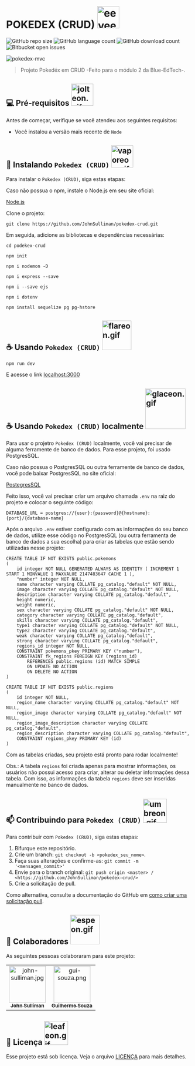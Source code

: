 # POKEDEX (CRUD) <img src="https://drive.google.com/uc?export=view&id=1dyCVr72ubLcLnB02clVJSiw33gNFikVO" width="60px" alt="eevee.gif" >

<!---Esses são exemplos. Veja https://shields.io para outras pessoas ou para personalizar este conjunto de escudos. Você pode querer incluir dependências, status do projeto e informações de licença aqui--->

![GitHub repo size](https://img.shields.io/github/repo-size/JohnSulliman/pokedex-crud?style=flat)
![GitHub language count](https://img.shields.io/github/languages/count/JohnSulliman/pokedex-crud?style=flat)
![GitHub download count](https://img.shields.io/chocolatey/dt/pokedex-crud?style=flat)
![Bitbucket open issues](https://img.shields.io/bitbucket/issues/JohnSulliman/pokedex-crud?style=flat)

<img src="https://drive.google.com/uc?export=view&id=1wJNdAcqqIKeKRJFF8e0fPiSQ0rdp401e" alt="pokedex-mvc">

> Projeto Pokedéx em CRUD -Feito para o módulo 2 da Blue-EdTech-.

## 💻 Pré-requisitos <img src="https://drive.google.com/uc?export=view&id=1nVnUhl-scjmVIXWIMkTvcD2GvjjAFjfj" width="60px" alt="jolteon.gif" >

Antes de começar, verifique se você atendeu aos seguintes requisitos:
* Você instalou a versão mais recente de `Node`
 
## 🚀 Instalando `Pokedex (CRUD)` <img src="https://drive.google.com/uc?export=view&id=1S0HOjJvMTTCcP4mttYqQcAM2UWaHxOM_" width="60px" alt="vaporeon.gif" >

Para instalar o `Pokedex (CRUD)`, siga estas etapas:

Caso não possua o npm, instale o Node.js em seu site oficial:

<a href="https://nodejs.org/en/download/">Node.js</a>

Clone o projeto:
```
git clone https://github.com/JohnSulliman/pokedex-crud.git
```

Em seguida, adicione as bibliotecas e dependências necessárias:
```
cd podekex-crud
```
```
npm init
```
```
npm i nodemon -D
```
```
npm i express --save
```
```
npm i --save ejs
```
```
npm i dotenv
```
```
npm install sequelize pg pg-hstore
```
## ☕ Usando `Pokedex (CRUD)` <img src="https://drive.google.com/uc?export=view&id=1Bv9lE0MT2MkeA0kVekwPen83qBlhlgC0" width="80px" alt="flareon.gif" >

```
npm run dev
```
E acesse o link <a href="http://localhost:3000/">localhost:3000</a>

## ☕ Usando `Pokedex (CRUD)` localmente <img src="https://drive.google.com/uc?export=view&id=1fUe9dxafQHROqKddaZ6NQ0gi9PB2xnNn" width="110px" alt="glaceon.gif" >

Para usar o projetro `Pokedex (CRUD)` localmente, você vai precisar de alguma ferramente de banco de dados. Para esse projeto, foi usado PostgresSQL.

Caso não possua o PostgresSQL ou outra ferramente de banco de dados, você pode baixar PostgresSQL no site oficial:

<a href='https://www.postgresql.org/'>PostegresSQL<a/>

Feito isso, você vai precisar criar um arquivo chamada `.env` na raiz do projeto e colocar o seguinte código:
  
```
DATABASE_URL = postgres://{user}:{password}@{hostname}:{port}/{database-name}
```

Após o arquivo `.env` estiver configurado com as informações do seu banco de dados, utilize esse código no PostgresSQL (ou outra ferramenta de banco de dados a sua escolha) para criar as tabelas que estão sendo utilizadas nesse projeto:
 
```
CREATE TABLE IF NOT EXISTS public.pokemons
(
    id integer NOT NULL GENERATED ALWAYS AS IDENTITY ( INCREMENT 1 START 1 MINVALUE 1 MAXVALUE 2147483647 CACHE 1 ),
    "number" integer NOT NULL,
    name character varying COLLATE pg_catalog."default" NOT NULL,
    image character varying COLLATE pg_catalog."default" NOT NULL,
    description character varying COLLATE pg_catalog."default",
    height numeric,
    weight numeric,
    sex character varying COLLATE pg_catalog."default" NOT NULL,
    category character varying COLLATE pg_catalog."default",
    skills character varying COLLATE pg_catalog."default",
    type1 character varying COLLATE pg_catalog."default" NOT NULL,
    type2 character varying COLLATE pg_catalog."default",
    weak character varying COLLATE pg_catalog."default",
    strong character varying COLLATE pg_catalog."default",
    regions_id integer NOT NULL,
    CONSTRAINT pokemons_pkey PRIMARY KEY ("number"),
    CONSTRAINT fk_regions FOREIGN KEY (regions_id)
        REFERENCES public.regions (id) MATCH SIMPLE
        ON UPDATE NO ACTION
        ON DELETE NO ACTION
)
  
CREATE TABLE IF NOT EXISTS public.regions
(
    id integer NOT NULL,
    region_name character varying COLLATE pg_catalog."default" NOT NULL,
    region_image character varying COLLATE pg_catalog."default" NOT NULL,
    region_image_description character varying COLLATE pg_catalog."default",
    region_description character varying COLLATE pg_catalog."default",
    CONSTRAINT regions_pkey PRIMARY KEY (id)
)
```
  
Com as tabelas criadas, seu projeto está pronto para rodar localmente!
  
Obs.: A tabela `regions` foi criada apenas para mostrar informações, os usuários não possui acesso para criar, alterar ou deletar informações dessa tabela. Com isso, as informações da tabela `regions` deve ser inseridas manualmente no banco de dados.

## 📫 Contribuindo para `Pokedex (CRUD)` <img src="https://drive.google.com/uc?export=view&id=1RjoWhho7MECA1fb9jFMIJcJE9hGwF8av" width="65px" alt="umbreon.gif" >
<!---Se o seu README for longo ou se você tiver algum processo ou etapas específicas que deseja que os contribuidores sigam, considere a criação de um arquivo CONTRIBUTING.md separado--->
Para contribuir com `Pokedex (CRUD)`, siga estas etapas:

1. Bifurque este repositório.
2. Crie um branch: `git checkout -b <pokedex_seu_nome>`.
3. Faça suas alterações e confirme-as: `git commit -m '<mensagem_commit>'`
4. Envie para o branch original: `git push origin <master> / <https://github.com/JohnSulliman/pokedex-crud/>`
5. Crie a solicitação de pull.

Como alternativa, consulte a documentação do GitHub em [como criar uma solicitação pull](https://help.github.com/en/github/collaborating-with-issues-and-pull-requests/creating-a-pull-request).

## 🤝 Colaboradores <img src="https://drive.google.com/uc?export=view&id=15pFDmtCByojqVHiIyRViiEClyF2vjjZ_" width="80px" alt="espeon.gif" >

As seguintes pessoas colaboraram para este projeto:

<table>
  <tr>
    <td align="center">
      <a href="https://github.com/JohnSulliman/">
        <img src="https://i.pinimg.com/564x/02/d5/be/02d5be6964f1ffb7a77a47bfd79f8d23.jpg" width="100px;" alt="john-sulliman.jpg"/><br>
        <sub>
          <b>John Sulliman</b>
        </sub>
      </a>
    </td>
    <td align="center">
      <a href="https://github.com/gui-souza/">
        <img src="https://github.com/gui-souza.png" width="100px;" alt="gui-souza.png"/><br>
        <sub>
          <b>	Guilherme Souza</b>
        </sub>
      </a>
    </td>
  </tr>
</table>

## 📝 Licença <img src="https://drive.google.com/uc?export=view&id=1l8w5F5FAjzSnZLhjZMCmrI3VYbhdDExn" width="65px" alt="leafeon.gif" >

Esse projeto está sob licença. Veja o arquivo [LICENÇA](LICENSE.md) para mais detalhes.

